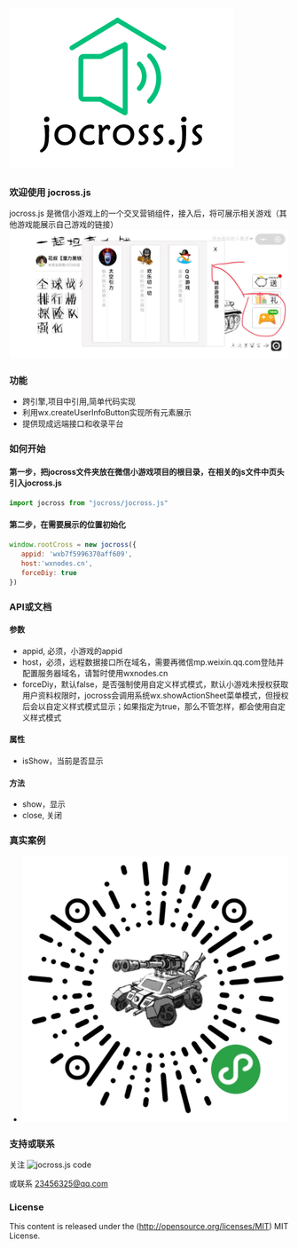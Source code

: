 ![jocross.js logo](https://github.com/minijoe/jocross/blob/master/logo.png)
======
### 欢迎使用 jocross.js
jocross.js 是微信小游戏上的一个交叉营销组件，接入后，将可展示相关游戏（其他游戏能展示自己游戏的链接）
![jocross.js sample](https://github.com/minijoe/jocross/blob/master/sample.jpg)



### 功能

* 跨引擎,项目中引用,简单代码实现
* 利用wx.createUserInfoButton实现所有元素展示
* 提供现成远端接口和收录平台



### 如何开始
#### 第一步，把jocross文件夹放在微信小游戏项目的根目录，在相关的js文件中页头引入jocross.js
```javascript
import jocross from "jocross/jocross.js"
```
#### 第二步，在需要展示的位置初始化
```javascript
window.rootCross = new jocross({
   appid: 'wxb7f5996370aff609',
   host:'wxnodes.cn',
   forceDiy: true
})
```

### API或文档
#### 参数
* appid, 必须，小游戏的appid
* host，必须，远程数据接口所在域名，需要再微信mp.weixin.qq.com登陆并配置服务器域名，请暂时使用wxnodes.cn
* forceDiy，默认false，是否强制使用自定义样式模式，默认小游戏未授权获取用户资料权限时，jocross会调用系统wx.showActionSheet菜单模式，但授权后会以自定义样式模式显示；如果指定为true，那么不管怎样，都会使用自定义样式模式
#### 属性
* isShow，当前是否显示
#### 方法
* show，显示
* close, 关闭

### 真实案例
* ![jocross.js code](https://github.com/minijoe/jocross/blob/master/code.jpg)


### 支持或联系
关注
![jocross.js code](https://github.com/minijoe/jocross/blob/master/gcode.jpg)

或联系 23456325@qq.com

### License
This content is released under the (http://opensource.org/licenses/MIT) MIT License.
